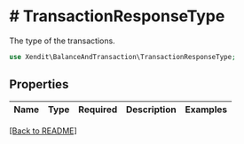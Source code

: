 # # TransactionResponseType
The type of the transactions.

```php
use Xendit\BalanceAndTransaction\TransactionResponseType;
```

## Properties

| Name | Type | Required | Description | Examples |
|------------|:-------------:|:-------------:|-------------|:-------------:|


[[Back to README]](../../README.md)
